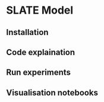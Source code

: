 # SLATE Model


## Installation


## Code explaination

## Run experiments 


## Visualisation notebooks